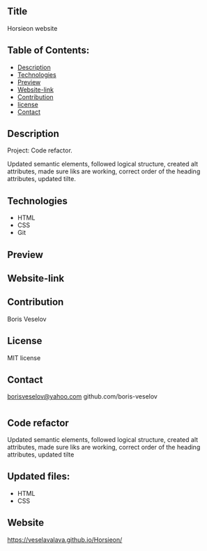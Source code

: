 ## Title 

Horsieon website

## Table of Contents:
  
* [Description](#description)
* [Technologies](#technologies)
* [Preview](#preview)
* [Website-link](#website-link)
* [Contribution](#contribution)
* [license](#license)
* [Contact](#contact)

## Description

Project: Code refactor.

Updated semantic elements, followed logical structure, created alt attributes, made sure liks are working, correct order of the heading attributes, updated tilte.

## Technologies

* HTML
* CSS
* Git

## Preview


## Website-link


## Contribution

Boris Veselov

## License
  
MIT license

## Contact

borisveselov@yahoo.com
github.com/boris-veselov


# 

## Code refactor
Updated semantic elements, followed logical structure, created alt attributes, made sure liks are working, correct order of the heading attributes, updated tilte 

## Updated files:
* HTML
* CSS

## Website
https://veselavalava.github.io/Horsieon/
